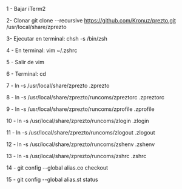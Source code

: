 1 - Bajar iTerm2

2- Clonar
git clone --recursive https://github.com/Kronuz/prezto.git /usr/local/share/zprezto

3- Ejecutar en terminal:
chsh -s /bin/zsh

4 - En terminal:
vim ~/.zshrc

5 - Salir de vim

6 - Terminal:
cd

7 - 
ln -s /usr/local/share/zprezto .zprezto

8 - 
ln -s /usr/local/share/zprezto/runcoms/zpreztorc .zpreztorc

9 -
ln -s /usr/local/share/zprezto/runcoms/zprofile .zprofile

10 -
ln -s /usr/local/share/zprezto/runcoms/zlogin .zlogin

11 -
ln -s /usr/local/share/zprezto/runcoms/zlogout .zlogout

12 -
ln -s /usr/local/share/zprezto/runcoms/zshenv .zshenv

13 -
ln -s /usr/local/share/zprezto/runcoms/zshrc .zshrc

14 - git config --global alias.co checkout

15 - git config --global alias.st status

